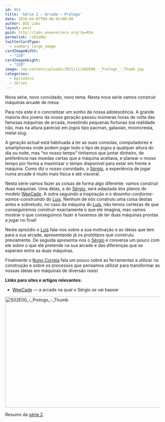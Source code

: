 ```yaml
---
id: 854
title: 'Série 2 — Arcade — Prólogo'
date: 2016-04-07T09:40:01+00:00
author: OOZ Labs
layout: post
guid: http://labs.oneoverzero.org/?p=854
permalink: /s02e00/
twitterCardType:
  - summary_large_image
cardImageWidth:
  - "320"
cardImageHeight:
  - "320"
image: /wp-content/uploads/2015/11/S02E00_-_Prologo_-_Thumb.jpg
categories:
  - Episódios
  - Séries
---
```

Nova série, novo convidado, novo tema. Nesta nova série vamos construir máquinas arcade de mesa.



Para nós este é o concretizar um sonho da nossa adolescência. A grande maioria dos jovens da nossa geração passou inúmeras horas de volta das famosas máquinas de arcada, investindo pequenas fortunas (na realidade não, mas na altura parecia) em jogos tipo pacman, galaxian, mooncresta, metal slug.

A geração actual está habituada a ter as suas consolas, computadores e smartphones onde podem jogar todo o tipo de jogos a qualquer altura do dia ou noite, mas &#8220;no nosso tempo&#8221; tinhamos que juntar dinheiro, de preferência nas moedas certas que a máquina aceitava, e planear o nosso tempo por forma a maximizar o tempo disponível para estar em frente à máquina. Como diz o nosso convidado, o [Sérgio](http://labs.oneoverzero.org/series/serie-2/convidado-especial-sergio-bernardino/), a experiência de jogar numa arcade é muito mais física e até visceral.

Nesta série vamos fazer as coisas de forma algo diferente: vamos construir duas máquinas. Uma delas, a do [Sérgio](http://labs.oneoverzero.org/series/serie-2/convidado-especial-sergio-bernardino/), será adaptada dos planos do modelo [WeeCade](http://www.koenigs.dk/mame/eng/stepweecade.htm). A outra seguindo a inspiração e o _desenho-conforme-vamos-construindo_ do [Luís](http://labs.oneoverzero.org/equipa/luis-correia/). Nenhum de nós construiu uma coisa destas antes e sobretudo, no caso da máquina do [Luís](http://labs.oneoverzero.org/equipa/luis-correia/), não temos certezas de que conseguiremos construir exactamente o que ele imagina, mas vamos mostrar o que conseguimos fazer e havemos de ter duas máquinas prontas a jogar no final!

Neste episódio o [Luís](http://labs.oneoverzero.org/equipa/luis-correia/) fala-nos sobre a sua motivação e as ideias que tem para a sua arcade, apresentando já os protótipos que construiu previamente. De seguida apresenta-nos o [Sérgio](http://labs.oneoverzero.org/series/serie-2/s02-convidado-especial/) e conversa um pouco com ele sobre o que ele pretende na sua arcade e das diferenças que se esperam entre as duas máquinas.

Finalmente o [Nuno Correia](http://labs.oneoverzero.org/equipa/nuno-correia/) fala um pouco sobre as ferramentas a utilizar na construção e sobre os processos que pensamos utilizar para transformar as nossas ideias em máquinas de diversão reais!

**Links para sites e artigos relevantes:**

  * [WeeCade](http://www.koenigs.dk/mame/eng/stepweecade.htm) — a arcade na qual o Sérgio se vai basear

[<img class="aligncenter size-large wp-image-917" src="http://labs.oneoverzero.org/wp-content/uploads/2015/11/S02E00_-_Prologo_-_Thumb-1024x576.jpg" alt="S02E00_-_Prologo_-_Thumb" width="640" height="360" srcset="http://labs.oneoverzero.org/wp-content/uploads/2015/11/S02E00_-_Prologo_-_Thumb-1024x576.jpg 1024w, http://labs.oneoverzero.org/wp-content/uploads/2015/11/S02E00_-_Prologo_-_Thumb-300x169.jpg 300w, http://labs.oneoverzero.org/wp-content/uploads/2015/11/S02E00_-_Prologo_-_Thumb-280x158.jpg 280w" sizes="(max-width: 640px) 100vw, 640px" />](http://labs.oneoverzero.org/wp-content/uploads/2015/11/S02E00_-_Prologo_-_Thumb.jpg)

Resumo da [série 2](http://labs.oneoverzero.org/series/serie-2/).